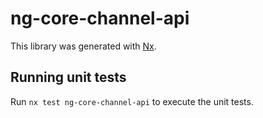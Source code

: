# ng-core-channel-api

This library was generated with [Nx](https://nx.dev).

## Running unit tests

Run `nx test ng-core-channel-api` to execute the unit tests.
